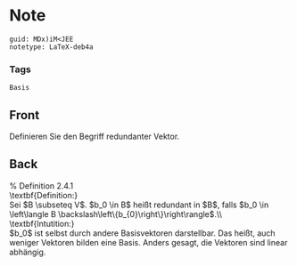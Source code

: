 # Note
```
guid: MDx)iM<JEE
notetype: LaTeX-deb4a
```

### Tags
```
Basis
```

## Front
Definieren Sie den Begriff redundanter Vektor.

## Back
<div>% Definition 2.4.1</div><div>\textbf{Definition:}</div><div>
</div>Sei $B \subseteq V$.  <span>$b_0 \in B$ heißt redundant in $B$, falls $b_0 \in \left\langle B \backslash\left\{b_{0}\right\}\right\rangle$.\\</span><div><span>
</span></div><div>\textbf{Intutition:}</div><div>
</div><div>$b_0$ ist selbst durch andere Basisvektoren darstellbar. Das heißt, auch weniger Vektoren bilden eine Basis. Anders gesagt, die Vektoren sind linear abhängig. </div><div><span>
</span></div>

